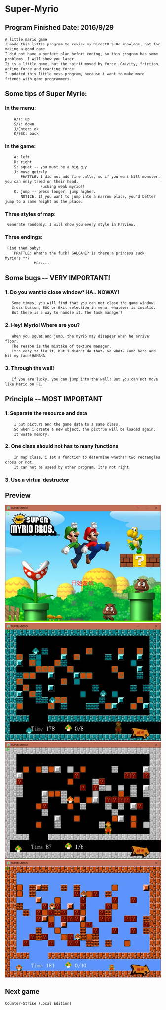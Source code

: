 # Super-Myrio
## Program Finished Date: 2016/9/29
    A little mario game
    I made this little program to review my DirectX 9.0c knowlage, not for making a good game.
    I did not have a perfect plan before coding, so this program has some problems. I will show you later.
    It is a little game, but the spirit moved by force. Gravity, friction, acting force and reacting force.
    I updated this little mess program, because i want to make more friends with game programmers.
## Some tips of Super Myrio:
###    In the menu:
        W/↑: up
        S/↓: down
        J/Enter: ok
        K/ESC: back
###    In the game:
        A: left
        D: right
        S: squat -- you must be a big guy
        J: move quickly
           PRATTLE: I did not add fire balls, so if you want kill monster, you can only tread on their head. 
                    Fucking weak myrio!!
        K: jump -- press longer, jump higher.
           NOTICE: If you want to jump into a narrow place, you'd better jump to a same height as the place.
###     Three styles of map:
     Generate randomly. I will show you every style in Preview.
     
###     Three endings:
     Find them baby!
        PRATTLE: What's the fuck? GALGAME? Is there a princess suck Myrio's **?
                 ME:....
## Some bugs -- VERY IMPORTANT!
### 1. Do you want to close window? HA.. NOWAY!
       Some times, you will find that you can not close the game window. 
       Cross button, ESC or Exit selection in menu, whatever is invalid.
       But there is a way to handle it. The task manager!
### 2. Hey! Myrio! Where are you?
       When you squat and jump, the myrio may disapear when he arrive floor. 
       The reason is the mistake of texture manager. 
       It's easy to fix it, but i didn't do that. So what? Come here and hit my face!HAHAHA.
### 3. Through the wall!
       If you are lucky, you can jump into the wall! But you can not move like Mario on FC.
## Principle -- MOST IMPORTANT
### 1. Separate the resource and data
        I put picture and the game data to a same class. 
        So when i create a new object, the pictrue will be loaded again.
        It waste memory.
### 2. One class should not has to many functions
        In map class, i set a function to determine whether two rectangles cross or not.
        It can not be useed by other program. It's not right.
### 3. Use a virtual destructor
## Preview
![image](https://raw.githubusercontent.com/YaJinK/Super-Myrio/master/preview/1.JPG)
![image](https://raw.githubusercontent.com/YaJinK/Super-Myrio/master/preview/2.JPG)
![image](https://raw.githubusercontent.com/YaJinK/Super-Myrio/master/preview/3.JPG)
![image](https://raw.githubusercontent.com/YaJinK/Super-Myrio/master/preview/4.JPG)
## Next game
    Counter-Strike (Local Edition)
